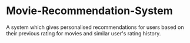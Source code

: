 # Movie-Recommendation-System
A system which gives personalised recommendations for users based on their previous rating for movies and similar user's rating history.
